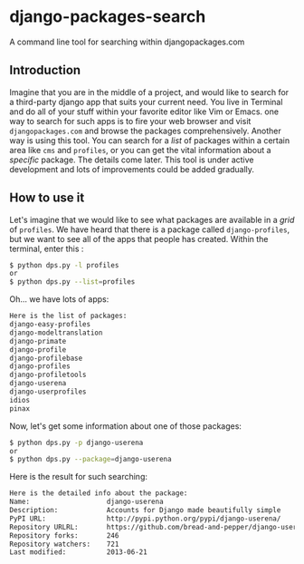 django-packages-search
=====================

A command line tool for searching within djangopackages.com

Introduction
------------
Imagine that you are in the middle of a project, and would like to search for a third-party django app that suits your
current need. You live in Terminal and do all of your stuff within your favorite editor like Vim or Emacs. 
one way to search for such apps is to fire your web browser and visit `djangopackages.com` and browse the packages 
comprehensively. Another way is using this tool. You can search for a *list* of packages within a certain area like
`cms` and `profiles`, or you can get the vital information about a *specific* package. The details come later.
This tool is under active development and lots of improvements could be added gradually.


How to use it
-------------
Let's imagine that we would like to see what packages are available in a *grid* of `profiles`. 
We have heard that there is a package called `django-profiles`, but we want to see all of the apps that people has created.
Within the terminal, enter this :
```bash
$ python dps.py -l profiles
or
$ python dps.py --list=profiles
```
Oh... we have lots of apps:
```bash
Here is the list of packages: 
django-easy-profiles
django-modeltranslation
django-primate
django-profile
django-profilebase
django-profiles
django-profiletools
django-userena
django-userprofiles
idios
pinax
```
Now, let's get some information about one of those packages:
```bash
$ python dps.py -p django-userena
or
$ python dps.py --package=django-userena
```
Here is the result for such searching:
```bash
Here is the detailed info about the package: 
Name: 			        django-userena
Description:            Accounts for Django made beautifully simple
PyPI URL:               http://pypi.python.org/pypi/django-userena/
Repository URLRL:       https://github.com/bread-and-pepper/django-userena
Repository forks:       246
Repository watchers:    721
Last modified:          2013-06-21
```
